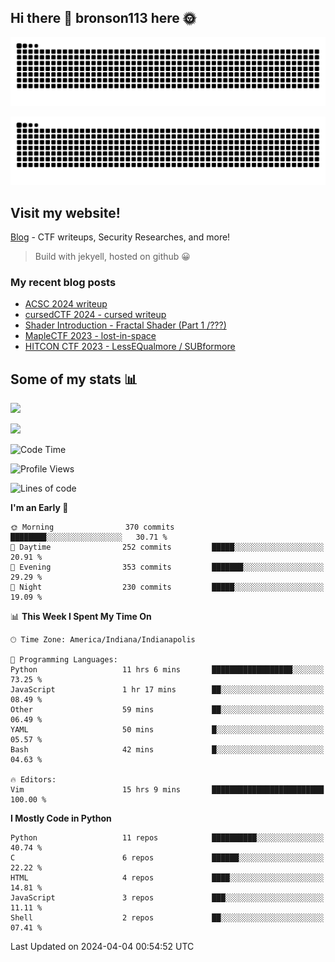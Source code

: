 ## Hi there 👋 bronson113 here 🌞
<div align="center">

![GitHub Snake Light](https://raw.githubusercontent.com/bronson113/bronson113/snake/github-snake.svg#gh-light-mode-only)

![GitHub Snake dark](https://raw.githubusercontent.com/bronson113/bronson113/snake/github-snake-dark.svg#gh-dark-mode-only)

</div>

## Visit my website!
[Blog](https://bronson113.github.io/) - CTF writeups, Security Researches, and more! 

> Build with jekyell, hosted on github 😀

### My recent blog posts

<!-- BLOG-POST-LIST:START -->
- [ACSC 2024 writeup](http://blog.bronson113.org/2024/04/03/acsc-2024-writeup.html)
- [cursedCTF 2024 - cursed writeup](http://blog.bronson113.org/2024/04/03/cursed.html)
- [Shader Introduction - Fractal Shader &lpar;Part 1 /???&rpar;](http://blog.bronson113.org/2024/03/12/shader-introduction-fractal-shader-part-1.html)
- [MapleCTF 2023 - lost-in-space](http://blog.bronson113.org/2023/10/03/maplectf-2023-lost-in-space.html)
- [HITCON CTF 2023 - LessEQualmore / SUBformore](http://blog.bronson113.org/2023/09/10/hitcon-ctf-2023-lessequalmore-subformore.html)
<!-- BLOG-POST-LIST:END -->

## Some of my stats 📊
![](https://github-readme-stats-sigma-five.vercel.app/api?username=bronson113&theme=transparent&show_icons=true)

![](https://github-readme-stats-sigma-five.vercel.app/api/top-langs/?username=bronson113&theme=transparent&layout=compact&card_width=445)



<!--START_SECTION:waka-->
![Code Time](http://img.shields.io/badge/Code%20Time-525%20hrs-blue)

![Profile Views](http://img.shields.io/badge/Profile%20Views-33-blue)

![Lines of code](https://img.shields.io/badge/From%20Hello%20World%20I%27ve%20Written-7.6%20million%20lines%20of%20code-blue)

**I'm an Early 🐤** 

```text
🌞 Morning                370 commits         ████████░░░░░░░░░░░░░░░░░   30.71 % 
🌆 Daytime                252 commits         █████░░░░░░░░░░░░░░░░░░░░   20.91 % 
🌃 Evening                353 commits         ███████░░░░░░░░░░░░░░░░░░   29.29 % 
🌙 Night                  230 commits         █████░░░░░░░░░░░░░░░░░░░░   19.09 % 
```


📊 **This Week I Spent My Time On** 

```text
🕑︎ Time Zone: America/Indiana/Indianapolis

💬 Programming Languages: 
Python                   11 hrs 6 mins       ██████████████████░░░░░░░   73.25 % 
JavaScript               1 hr 17 mins        ██░░░░░░░░░░░░░░░░░░░░░░░   08.49 % 
Other                    59 mins             ██░░░░░░░░░░░░░░░░░░░░░░░   06.49 % 
YAML                     50 mins             █░░░░░░░░░░░░░░░░░░░░░░░░   05.57 % 
Bash                     42 mins             █░░░░░░░░░░░░░░░░░░░░░░░░   04.63 % 

🔥 Editors: 
Vim                      15 hrs 9 mins       █████████████████████████   100.00 % 
```

**I Mostly Code in Python** 

```text
Python                   11 repos            ██████████░░░░░░░░░░░░░░░   40.74 % 
C                        6 repos             ██████░░░░░░░░░░░░░░░░░░░   22.22 % 
HTML                     4 repos             ████░░░░░░░░░░░░░░░░░░░░░   14.81 % 
JavaScript               3 repos             ███░░░░░░░░░░░░░░░░░░░░░░   11.11 % 
Shell                    2 repos             ██░░░░░░░░░░░░░░░░░░░░░░░   07.41 % 
```




 Last Updated on 2024-04-04 00:54:52 UTC
<!--END_SECTION:waka-->
